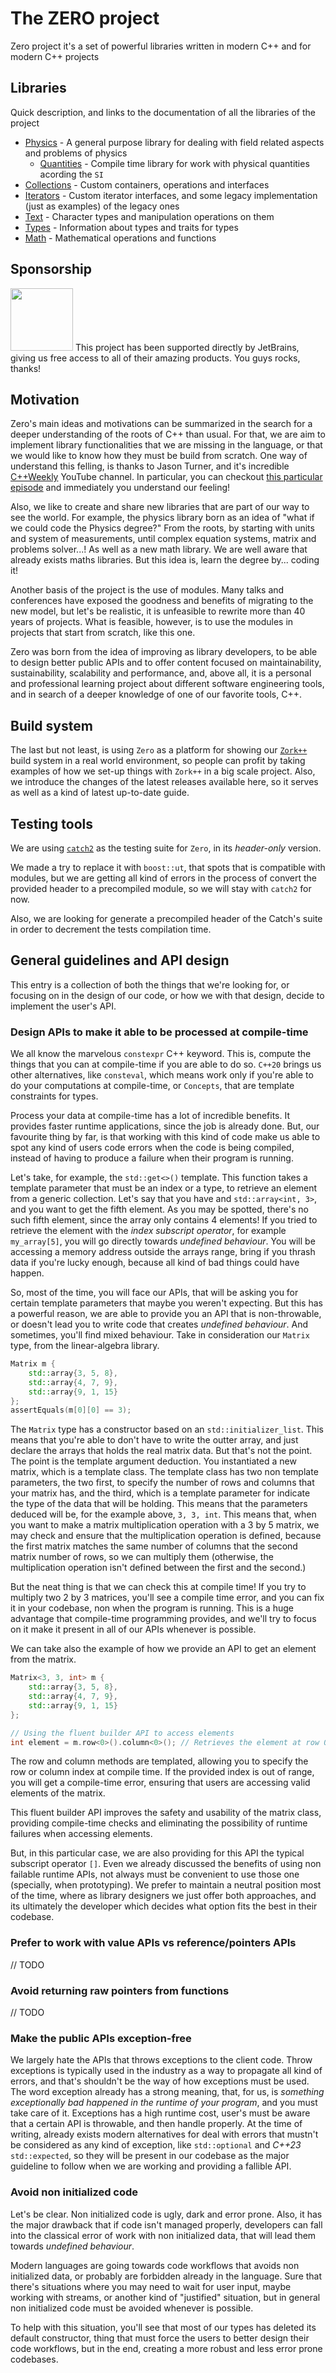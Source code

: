 # The ZERO project

Zero project it's a set of powerful libraries written in modern C++ and for
modern C++ projects

## Libraries

Quick description, and links to the documentation of all the libraries of the project

- [Physics](./zero/ifc/physics/README.md) - A general purpose library for dealing with field related aspects and problems of physics
  - [Quantities](./zero/ifc/physics/quantities) - Compile time library for work with physical quantities acording the `SI`
- [Collections](./zero/ifc/collections/README.md) - Custom containers, operations and interfaces
- [Iterators](./zero/ifc/iterators/README.md) - Custom iterator interfaces, and some legacy implementation (just as examples) of the legacy ones
- [Text](./zero/ifc/text/README.md) - Character types and manipulation operations on them
- [Types](./zero/ifc/types/README.md) - Information about types and traits for types
- [Math](./zero/ifc/math/README.md) - Mathematical operations and functions

## Sponsorship

<img src="https://resources.jetbrains.com/storage/products/company/brand/logos/jb_beam.svg" width="100" />
This project has been supported directly by JetBrains, giving us free access to all of their amazing products.
You guys rocks, thanks! 

## Motivation

Zero's main ideas and motivations can be summarized in the search for a deeper understanding of the roots of C++ than usual. For that,
we are aim to implement library functionalities that we are missing in the language, or that we would like to know how they must be build
from scratch.
One way of understand this felling, is thanks to Jason Turner, and it's incredible [C++Weekly](https://www.youtube.com/playlist?list=PLs3KjaCtOwSZ2tbuV1hx8Xz-rFZTan2J1) YouTube
channel. In particular, you can checkout [this particular episode](https://youtu.be/287_oG4CNMc?list=PLs3KjaCtOwSZ2tbuV1hx8Xz-rFZTan2J1&t=378) and immediately
you understand our feeling!

Also, we like to create and share new libraries that are part of our way to see the world. For example, the physics
library born as an idea of "what if we could code the Physics degree?" From the roots, by starting with units and system
of measurements, until complex equation systems, matrix and problems solver...! As well as a new math library.
We are well aware that already exists maths libraries. But this idea is, learn the degree by... coding it!

Another basis of the project is the use of modules. Many talks and conferences have exposed the goodness and benefits of migrating
to the new model, but let's be realistic, it is unfeasible to rewrite more than 40 years of projects.
What is feasible, however, is to use the modules in projects that start from scratch, like this one.

Zero was born from the idea of improving as library developers, to be able to design better public APIs and to offer content focused on maintainability, sustainability, scalability and performance, and, above all, it is a personal and professional learning project about different software engineering tools, and in search of a deeper knowledge of one of our favorite tools, C++.

## Build system

The last but not least, is using `Zero` as a platform for showing our [`Zork++`](https://github.com/zerodaycode/Zork) build
system in a real world environment, so people can profit by taking examples of how we set-up things with `Zork++`
in a big scale project. Also, we introduce the changes of the latest releases available here, so it serves as well as
a kind of latest up-to-date guide.

## Testing tools

We are using [`catch2`](https://github.com/catchorg/Catch2) as the testing suite for `Zero`, in its *header-only* version.

We made a try to replace it with `boost::ut`, that spots that is compatible with modules, but we are getting all kind of errors in the process of convert the provided header to a precompiled module, so we will stay
with `catch2` for now.

Also, we are looking for generate a precompiled header of the Catch's suite in order to decrement
the tests compilation time.

## General guidelines and API design

This entry is a collection of both the things that we're looking for, or focusing on
in the design of our code, or how we with that design, decide to implement the user's
API.

### Design APIs to make it able to be processed at compile-time

We all know the marvelous `constexpr` C++ keyword. This is, compute the things that you can at
compile-time if you are able to do so. `C++20` brings us other alternatives, like `consteval`, which
means work only if you're able to do your computations at compile-time, or `Concepts`, that are template
constraints for types.

Process your data at compile-time has a lot of incredible benefits. It provides faster runtime
applications, since the job is already done. But, our favourite thing by far, is that working with this
kind of code make us able to spot any kind of users code errors when the code is being compiled, instead
of having to produce a failure when their program is running.

Let's take, for example, the `std::get<>()` template. This function takes a template parameter that
must be an index or a type, to retrieve an element from a generic collection. Let's say that you have
and `std::array<int, 3>`, and you want to get the fifth element. As you may be spotted, there's no such
fifth element, since the array only contains 4 elements! If you tried to retrieve the element with the
*index subscript operator*, for example `my_array[5]`, you will go directly towards *undefined behaviour*.
You will be accessing a memory address outside the arrays range, bring if you thrash data if you're lucky
enough, because all kind of bad things could have happen.

So, most of the time, you will face our APIs, that will be asking you for certain template parameters
that maybe you weren't expecting. But this has a powerful reason, we are able to provide you an API
that is non-throwable, or doesn't lead you to write code that creates *undefined behaviour*.
And sometimes, you'll find mixed behaviour. Take in consideration our `Matrix` type, from the
linear-algebra library.

```c++
Matrix m {
    std::array{3, 5, 8},
    std::array{4, 7, 9},
    std::array{9, 1, 15}
};
assertEquals(m[0][0] == 3);
```

The `Matrix` type has a constructor based on an `std::initializer_list`. This means that you're able
to don't have to write the outter array, and just declare the arrays that holds the real matrix data.
But that's not the point. The point is the template argument deduction. You instantiated a new matrix,
which is a template class. The template class has two non template parameters, the two first, to specify
the number of rows and columns that your matrix has, and the third, which is a template parameter for
indicate the type of the data that will be holding. This means that the parameters deduced will
be, for the example above, `3, 3, int`. This means that, when you want to make a matrix multiplication
operation with a 3 by 5 matrix, we may check and ensure that the multiplication operation is defined,
because the first matrix matches the same number of columns that the second matrix number of rows, so
we can multiply them (otherwise, the multiplication operation isn't defined between the first and the second.)

But the neat thing is that we can check this at compile time! If you try to multiply two 2 by 3 matrices,
you'll see a compile time error, and you can fix it in your codebase, non when the program is running.
This is a huge advantage that compile-time programming provides, and we'll try to focus on it make it present
in all of our APIs whenever is possible.

We can take also the example of how we provide an API to get an element from the matrix.
```c++
Matrix<3, 3, int> m {
    std::array{3, 5, 8},
    std::array{4, 7, 9},
    std::array{9, 1, 15}
};

// Using the fluent builder API to access elements
int element = m.row<0>().column<0>(); // Retrieves the element at row 0, column 0 (value: 3)
```

The row and column methods are templated, allowing you to specify the row or column index at compile time.
If the provided index is out of range, you will get a compile-time error, ensuring that users are accessing valid
elements of the matrix.

This fluent builder API improves the safety and usability of the matrix class, providing compile-time checks and
eliminating the possibility of runtime failures when accessing elements.

But, in this particular case, we are also providing for this API the typical subscript operator `[]`.
Even we already discussed the benefits of using non failable runtime APIs, not always must be convenient
to use those one (specially, when prototyping). We prefer to maintain a neutral position most of the time,
where as library designers we just offer both approaches, and its ultimately the developer which decides
what option fits the best in their codebase.

### Prefer to work with value APIs vs reference/pointers APIs

// TODO

### Avoid returning raw pointers from functions

// TODO

### Make the public APIs exception-free

We largely hate the APIs that throws exceptions to the client code. Throw exceptions
is typically used in the industry as a way to propagate all kind of errors, and that's
shouldn't be the way of how exceptions must be used. The word exception already has a strong
meaning, that, for us, is *something exceptionally bad happened in the runtime of your program*,
and you must take care of it.
Exceptions has a high runtime cost, user's must be aware that a certain API is throwable, and then handle properly.
At the time of writing, already exists modern alternatives for deal with errors that mustn't be considered
as any kind of exception, like `std::optional` and *C++23* `std::expected`, so they will be present
in our codebase as the major guideline to follow when we are working and providing a fallible API.

### Avoid non initialized code

Let's be clear. Non initialized code is ugly, dark and error prone. Also, it has the major drawback that
if code isn't managed properly, developers can fall into the classical error of work with non initialized
data, that will lead them towards *undefined behaviour*.

Modern languages are going towards code workflows that avoids non initialized data, or probably are forbidden already
in the language. Sure that there's situations where you may need to wait for user input, maybe working with streams,
or another kind of "justified" situation, but in general non initialized code must be avoided whenever is possible.

To help with this situation, you'll see that most of our types has deleted its default constructor, thing
that must force the users to better design their code workflows, but in the end, creating a more robust
and less error prone codebases.
